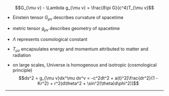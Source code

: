 $$G_{\mu v} - \Lambda g_{\mu v} = \frac{8\pi G}{c^4}T_{\mu  v}$$
- Einstein tensor $G_{\mu v}$ describes curvature of spacetime
- metric tensor $g_{\mu v}$ describes geometry of spacetime
- $\Lambda$ represents cosmological constant
- $T_{\mu v}$ encapsulates energy and momentum attributed to matter and radiation

- on large scales, Universe is homogenous and isotropic (cosmological principle)
$$ds^2 = g_{\mu v}dx^\mu dx^v = -c^2dt^2 + a(t)^2[\frac{dr^2}{1 - Kr^2} + r^2(d\theta^2 + \sin^2(\theta)d\phi^2)]$$
****